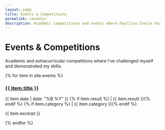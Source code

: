 ```yaml
---
layout: page
title: Events & Competitions
permalink: /events/
description: Academic competitions and events where Paullina Chacin has demonstrated excellence, including science fairs, debate tournaments, and STEM competitions. View achievements and awards.
---
```


# Events & Competitions

Academic and extracurricular competitions where I've challenged myself and demonstrated my skills.

<div class="collection-list">
{% for item in site.events %}
  <div class="collection-item">
    <h3><a href="{{ item.url | relative_url }}">{{ item.title }}</a></h3>
    <p class="meta">
      {{ item.date | date: "%B %Y" }}
      {% if item.result %} | {{ item.result }}{% endif %}
      {% if item.category %} | {{ item.category }}{% endif %}
    </p>
    <p>{{ item.excerpt }}</p>
  </div>
{% endfor %}
</div>
